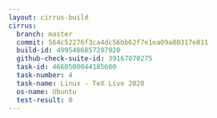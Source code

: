 ```yaml
---
layout: cirrus-build
cirrus:
  branch: master
  commit: 564c52276f3ca4dc56bb62f7e1ea09a80317e011
  build-id: 4995486857297920
  github-check-suite-id: 39167070275
  task-id: 4660500044185600
  task-number: 4
  task-name: Linux - TeX Live 2020
  os-name: Ubuntu
  test-result: 0
---
```

